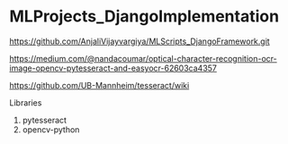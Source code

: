 # MLProjects_DjangoImplementation

https://github.com/AnjaliVijayvargiya/MLScripts_DjangoFramework.git

https://medium.com/@nandacoumar/optical-character-recognition-ocr-image-opencv-pytesseract-and-easyocr-62603ca4357

https://github.com/UB-Mannheim/tesseract/wiki

Libraries
1. pytesseract
2. opencv-python
